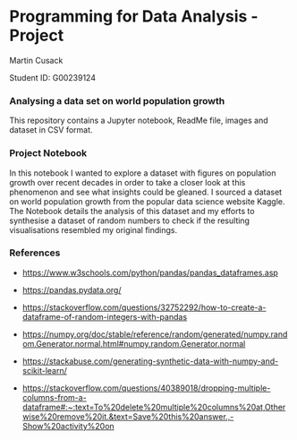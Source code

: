 # Programming for Data Analysis - Project

Martin Cusack 

Student ID: G00239124

### Analysing a data set on world population growth

This repository contains a Jupyter notebook, ReadMe file, images and dataset in CSV format. 

### Project Notebook
In this notebook I wanted to explore a dataset with figures on population growth over recent decades in order to take a closer look at this phenomenon and see what insights could be gleaned. I sourced a dataset on world population growth from the popular data science website Kaggle. The Notebook details the analysis of this dataset and my efforts to synthesise a dataset of random numbers to check if the resulting visualisations resembled my original findings.

### References

* https://www.w3schools.com/python/pandas/pandas_dataframes.asp

* https://pandas.pydata.org/

* https://stackoverflow.com/questions/32752292/how-to-create-a-dataframe-of-random-integers-with-pandas

* https://numpy.org/doc/stable/reference/random/generated/numpy.random.Generator.normal.html#numpy.random.Generator.normal

* https://stackabuse.com/generating-synthetic-data-with-numpy-and-scikit-learn/

* https://stackoverflow.com/questions/40389018/dropping-multiple-columns-from-a-dataframe#:~:text=To%20delete%20multiple%20columns%20at,Otherwise%20remove%20it.&text=Save%20this%20answer.,-Show%20activity%20on
